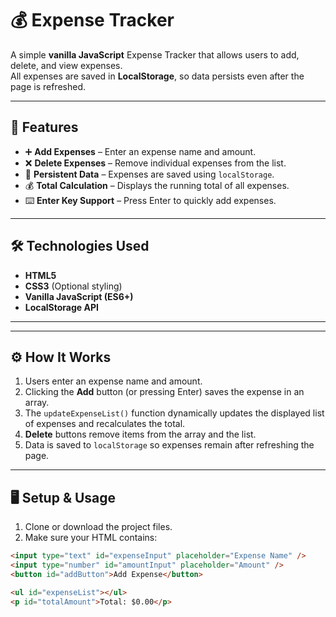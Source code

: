 # 💰 Expense Tracker

A simple **vanilla JavaScript** Expense Tracker that allows users to add, delete, and view expenses.  
All expenses are saved in **LocalStorage**, so data persists even after the page is refreshed.

---

## 🚀 Features
- ➕ **Add Expenses** – Enter an expense name and amount.
- ❌ **Delete Expenses** – Remove individual expenses from the list.
- 💾 **Persistent Data** – Expenses are saved using `localStorage`.
- 💰 **Total Calculation** – Displays the running total of all expenses.
- ⌨️ **Enter Key Support** – Press Enter to quickly add expenses.

---

## 🛠️ Technologies Used
- **HTML5**
- **CSS3** (Optional styling)
- **Vanilla JavaScript (ES6+)**
- **LocalStorage API**

---


---

## ⚙️ How It Works
1. Users enter an expense name and amount.
2. Clicking the **Add** button (or pressing Enter) saves the expense in an array.
3. The `updateExpenseList()` function dynamically updates the displayed list of expenses and recalculates the total.
4. **Delete** buttons remove items from the array and the list.
5. Data is saved to `localStorage` so expenses remain after refreshing the page.

---

## 🖥️ Setup & Usage
1. Clone or download the project files.
2. Make sure your HTML contains:
```html
<input type="text" id="expenseInput" placeholder="Expense Name" />
<input type="number" id="amountInput" placeholder="Amount" />
<button id="addButton">Add Expense</button>

<ul id="expenseList"></ul>
<p id="totalAmount">Total: $0.00</p>
